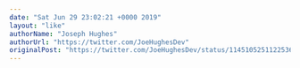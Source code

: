 ```yaml
---
date: "Sat Jun 29 23:02:21 +0000 2019"
layout: "like"
authorName: "Joseph Hughes"
authorUrl: "https://twitter.com/JoeHughesDev"
originalPost: "https://twitter.com/JoeHughesDev/status/1145105251122536455"
---
```

